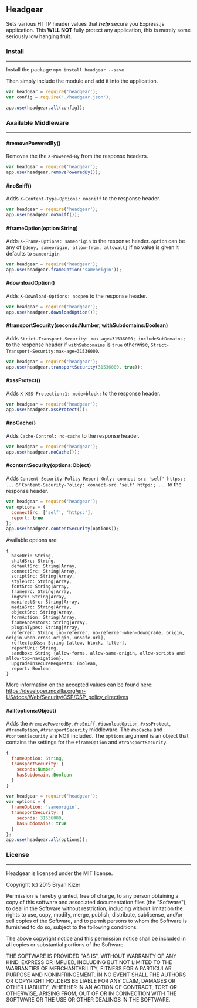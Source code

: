 ## Headgear
Sets various HTTP header values that **_help_** secure you Express.js application. This **WILL NOT** fully protect any application, this is merely some seriously low hanging fruit.

### Install
-----------------------------------------------------

Install the package
```npm install headgear --save```

Then simply include the module and add it into the application.
```javascript
var headgear = require('headgear');
var config = require('./headgear.json');

app.use(headgear.all(config));
```

### Available Middleware
-----------------------------------------------------

#### #removePoweredBy()
Removes the the ```X-Powered-By``` from the response headers.
```javascript
var headgear = require('headgear');
app.use(headgear.removePoweredBy());
```

#### #noSniff()
Adds ```X-Content-Type-Options: nosniff``` to the response header.
```javascript
var headgear = require('headgear');
app.use(headgear.noSniff());
```

#### #frameOption(option:String)
Adds ```X-Frame-Options: sameorigin``` to the response header.
```option``` can be any of ```[deny, sameorigin, allow-from, allowall]``` if no value is given it defaults to ```sameorigin```
```javascript
var headgear = require('headgear');
app.use(headgear.frameOption('sameorigin'));
```

#### #downloadOption()
Adds ```X-Download-Options: noopen``` to the response header.
```javascript
var headgear = require('headgear');
app.use(headgear.downloadOption());
```

#### #transportSecurity(seconds:Number, withSubdomains:Boolean)
Adds ```Strict-Transport-Security: max-age=31536000; includeSubDomains;``` to the response header if ```withSubdomains``` is ```true``` otherwise, ```Strict-Transport-Security:max-age=31536000```.
```javascript
var headgear = require('headgear');
app.use(headgear.transportSecurity(31536000, true));
```

#### #xssProtect()
Adds ```X-XSS-Protection:1; mode=block;``` to the response header.
```javascript
var headgear = require('headgear');
app.use(headgear.xssProtect());
```

#### #noCache()
Adds ```Cache-Control: no-cache``` to the response header.
```javascript
var headgear = require('headgear');
app.use(headgear.noCache());
```

#### #contentSecurity(options:Object)
Adds ```Content-Security-Policy-Report-Only: connect-src 'self' https:; ...``` or ```Content-Security-Policy: connect-src 'self' https:; ...``` to the response header.
```javascript
var headgear = require('headgear');
var options = {
  connectSrc: ['self', 'https:'],
  report: true
};
app.use(headgear.contentSecurity(options));
```
Available options are:
```
{
  baseUri: String,
  childSrc: String,
  defaultSrc: String|Array,
  connectSrc: String|Array,
  scriptSrc: String|Array,
  styleSrc: String|Array,
  fontSrc: String|Array,
  frameSrc: String|Array,
  imgSrc: String|Array,
  manifestSrc: String|Array,
  mediaSrc: String|Array,
  objectSrc: String|Array,
  formAction: String|Array,
  frameAncestors: String|Array,
  pluginTypes: String|Array,
  referrer: String [no-referrer, no-referrer-when-downgrade, origin, origin-when-cross-origin, unsafe-url],
  reflectedXss: String [allow, block, filter],
  reportUri: String,
  sandbox: String {allow-forms, allow-same-origin, allow-scripts and allow-top-navigation},
  upgradeInsecureRequests: Boolean,
  report: Boolean
}
```
More information on the accepted values can be found here: https://developer.mozilla.org/en-US/docs/Web/Security/CSP/CSP_policy_directives

#### #all(options:Object)
Adds the ```#removePoweredBy```, ```#noSniff```, ```#downloadOption```, ```#xssProtect```, ```#frameOption```, ```#transportSecurity``` middleware. The ```#noCache``` and ```#contentSecurity``` are NOT included. The ```options``` argument is an object that contains the settings for the ```#frameOption``` and ```#transportSecurity```.
```javascript
{
  frameOption: String,
  transportSecurity: {
    seconds:Number,
    hasSubdomains:Boolean
  }
}
```
```javascript
var headgear = require('headgear');
var options = {
  frameOption: 'sameorigin',
  transportSecurity: {
    seconds: 31536000,
    hasSubdomains: true
  }
};
app.use(headgear.all(options));
```

### License
-----------------------------------------------------

Headgear is licensed under the MIT license.

Copyright (c) 2015 Bryan Kizer

Permission is hereby granted, free of charge, to any person obtaining a copy of this software and associated documentation files (the "Software"), to deal in the Software without restriction, including without limitation the rights to use, copy, modify, merge, publish, distribute, sublicense, and/or sell copies of the Software, and to permit persons to whom the Software is furnished to do so, subject to the following conditions:

The above copyright notice and this permission notice shall be included in all copies or substantial portions of the Software.

THE SOFTWARE IS PROVIDED "AS IS", WITHOUT WARRANTY OF ANY KIND, EXPRESS OR IMPLIED, INCLUDING BUT NOT LIMITED TO THE WARRANTIES OF MERCHANTABILITY, FITNESS FOR A PARTICULAR PURPOSE AND NONINFRINGEMENT. IN NO EVENT SHALL THE AUTHORS OR COPYRIGHT HOLDERS BE LIABLE FOR ANY CLAIM, DAMAGES OR OTHER LIABILITY, WHETHER IN AN ACTION OF CONTRACT, TORT OR OTHERWISE, ARISING FROM, OUT OF OR IN CONNECTION WITH THE SOFTWARE OR THE USE OR OTHER DEALINGS IN THE SOFTWARE.
